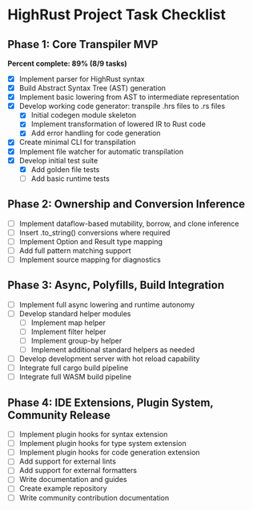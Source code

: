 # HighRust Project Task Checklist

## Phase 1: Core Transpiler MVP

**Percent complete: 89% (8/9 tasks)**

- [x] Implement parser for HighRust syntax
- [x] Build Abstract Syntax Tree (AST) generation
- [x] Implement basic lowering from AST to intermediate representation
- [x] Develop working code generator: transpile .hrs files to .rs files
  - [x] Initial codegen module skeleton
  - [x] Implement transformation of lowered IR to Rust code
  - [x] Add error handling for code generation
- [x] Create minimal CLI for transpilation
- [x] Implement file watcher for automatic transpilation
- [x] Develop initial test suite
  - [x] Add golden file tests
  - [ ] Add basic runtime tests

## Phase 2: Ownership and Conversion Inference

- [ ] Implement dataflow-based mutability, borrow, and clone inference
- [ ] Insert .to_string() conversions where required
- [ ] Implement Option and Result type mapping
- [ ] Add full pattern matching support
- [ ] Implement source mapping for diagnostics

## Phase 3: Async, Polyfills, Build Integration

- [ ] Implement full async lowering and runtime autonomy
- [ ] Develop standard helper modules
  - [ ] Implement map helper
  - [ ] Implement filter helper
  - [ ] Implement group-by helper
  - [ ] Implement additional standard helpers as needed
- [ ] Develop development server with hot reload capability
- [ ] Integrate full cargo build pipeline
- [ ] Integrate full WASM build pipeline

## Phase 4: IDE Extensions, Plugin System, Community Release

- [ ] Implement plugin hooks for syntax extension
- [ ] Implement plugin hooks for type system extension
- [ ] Implement plugin hooks for code generation extension
- [ ] Add support for external lints
- [ ] Add support for external formatters
- [ ] Write documentation and guides
- [ ] Create example repository
- [ ] Write community contribution documentation